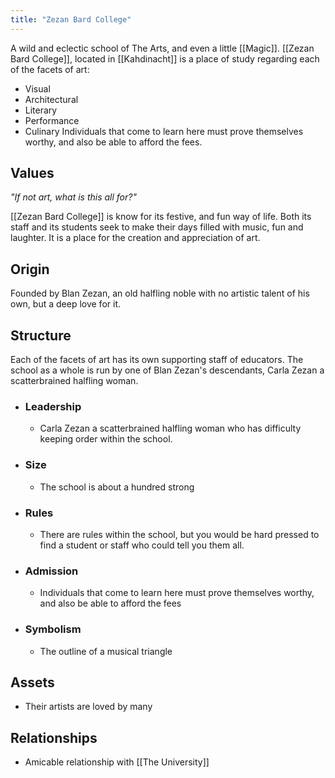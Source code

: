```yaml
---
title: "Zezan Bard College"
---
```

A wild and eclectic school of The Arts, and even a little [[Magic]]. [[Zezan Bard College]], located in [[Kahdinacht]] is a place of study regarding each of the facets of art:
-  Visual
- Architectural 
- Literary
- Performance
- Culinary
Individuals that come to learn here must prove themselves worthy, and also be able to afford the fees.

## Values
*"If not art, what is this all for?"*

[[Zezan Bard College]] is know for its festive, and fun way of life. Both its staff and its students seek to make their days filled with music, fun and laughter. It is a place for the creation and appreciation of art.

## Origin
Founded by Blan Zezan, an old halfling noble with no artistic talent of his own, but a deep love for it.

## Structure
Each of the facets of art has its own supporting staff of educators. The school as a whole is run by one of Blan Zezan's descendants, Carla Zezan a scatterbrained halfling woman.
- ### Leadership
	- Carla Zezan a scatterbrained halfling woman who has difficulty keeping order within the school.
- ### Size
	- The school is about a hundred strong
- ### Rules
	- There are rules within the school, but you would be hard pressed to find a student or staff who could tell you them all.
- ### Admission
	- Individuals that come to learn here must prove themselves worthy, and also be able to afford the fees
- ### Symbolism
	- The outline of a musical triangle

## Assets
- Their artists are loved by many

## Relationships
- Amicable relationship with [[The University]]

